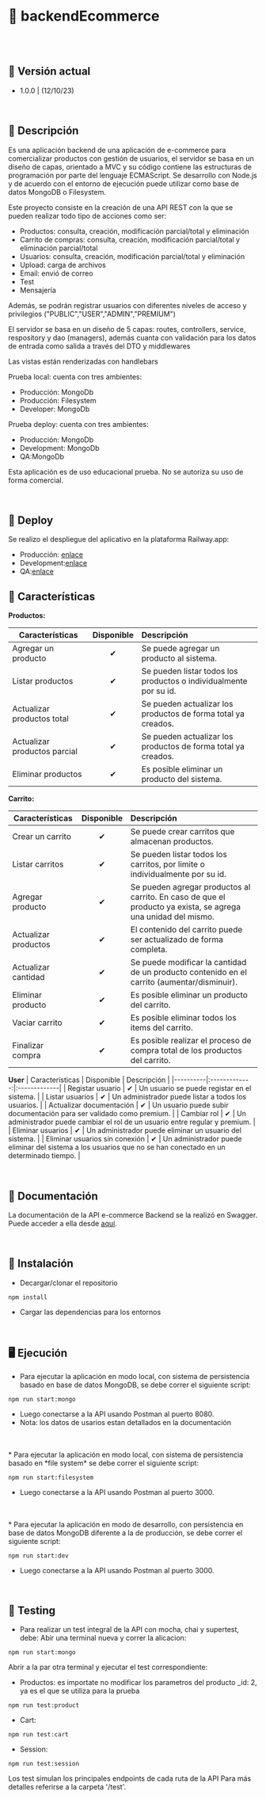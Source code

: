 # :handbag:  backendEcommerce
<br/>
<br/>

## :floppy_disk: Versión actual

* 1.0.0 | (12/10/23)

<br/>

## :eyes: Descripción

Es una aplicación backend de una aplicación de e-commerce para comercializar productos con gestión de usuarios, el servidor se basa en un diseño de capas, orientado a MVC y su código contiene las estructuras de programación por parte del lenguaje ECMAScript. 
Se desarrollo con Node.js y de acuerdo con el entorno de ejecución puede utilizar como base de datos MongoDB o Filesystem. 

Este proyecto consiste en la creación de una API REST con la que se pueden realizar todo tipo de acciones como ser:
* Productos: consulta, creación, modificación parcial/total y eliminación
* Carrito de compras: consulta, creación, modificación parcial/total y eliminación parcial/total
* Usuarios: consulta, creación, modificación parcial/total y eliminación
* Upload: carga de archivos
* Email: envió de correo
* Test
* Mensajería 

Además, se podrán registrar usuarios con diferentes niveles de acceso y privilegios ("PUBLIC","USER","ADMIN","PREMIUM")

El servidor se basa en un diseño de 5 capas: routes, controllers, service, respository y dao (managers), además cuanta con validación para los datos de entrada como salida a través del DTO y middlewares

Las vistas están renderizadas con handlebars

Prueba local:  cuenta con tres ambientes:
* Producción: MongoDb
* Producción: Filesystem
* Developer: MongoDb

Prueba deploy:  cuenta con tres ambientes:
* Producción: MongoDb
* Development: MongoDb
* QA:MongoDb

Esta aplicación es de uso educacional prueba. No se autoriza su uso de forma comercial.

<br/>

## :rocket: Deploy

Se realizo el despliegue del aplicativo en la plataforma Railway.app:
* Producción: [enlace](https://terceraentrega-pf.railway.internal)
* Development:[enlace](https://terceraentrega-pf-development.up.railway.app/)
* QA:[enlace](https://terceraentrega-pf-qa.up.railway.app/)


## :pencil:  Características

<b>Productos:</b>

| Características  |  Disponible   | Descripción  |
|----------|:-------------:|:-------------|
| Agregar un producto | &#10004; | Se puede agregar un producto al sistema. |
| Listar productos | &#10004; | Se pueden listar todos los productos o individualmente por su id. |
| Actualizar productos total| &#10004; | Se pueden actualizar los productos de forma total ya creados. |
| Actualizar productos parcial| &#10004; | Se pueden actualizar los productos de forma total ya creados. |
| Eliminar productos | &#10004; | Es posible eliminar un producto del sistema. |

<b>Carrito:</b>

| Características  |  Disponible   | Descripción  |
|----------|:-------------:|:-------------|
| Crear un carrito | &#10004; | Se puede crear carritos que almacenan productos. |
| Listar carritos | &#10004; | Se pueden listar todos los carritos, por limite o individualmente por su id. |
| Agregar producto | &#10004; | Se pueden agregar productos al carrito. En caso de que el producto ya exista, se agrega una unidad del mismo. |
| Actualizar productos | &#10004; | El contenido del carrito puede ser actualizado de forma completa. |
| Actualizar cantidad | &#10004; | Se puede modificar la cantidad de un producto contenido en el carrito (aumentar/disminuir). |
| Eliminar producto | &#10004; | Es posible eliminar un producto del carrito. |
| Vaciar carrito | &#10004; | Es posible eliminar todos los items del carrito. |
| Finalizar compra | &#10004; | Es posible realizar el proceso de compra total de los productos del carrito. |

<b>User</b>
| Características  |  Disponible   | Descripción  |
|----------|:-------------:|:-------------|
| Registar usuario | &#10004; | Un usuario se puede registar en el sistema. |
| Listar usuarios | &#10004; | Un administrador puede listar a todos los usuarios. |
| Actualizar documentación | &#10004; | Un usuario puede subir documentación para ser validado como premium. |
| Cambiar rol | &#10004; | Un administrador puede cambiar el rol de un usuario entre regular y premium. |
| Eliminar usuarios | &#10004; | Un administrador puede eliminar un usuario del sistema. |
| Eliminar usuarios sin conexión | &#10004; | Un administrador puede eliminar del sistema a los usuarios que no se han conectado en un determinado tiempo. |

<br/>

## :book: Documentación

La documentación de la API e-commerce Backend se la realizó en Swagger. Puede acceder a ella desde [aquí](https://terceraentrega-pf-production.up.railway.app/api/docs/).

<br/>

## :wrench: Instalación

* Decargar/clonar el repositorio
````
npm install
````
* Cargar las dependencias para los entornos

<br/>

## :desktop_computer: Ejecución

* Para ejecutar la aplicación en modo local, con sistema de persistencia basado en base de datos MongoDB, se debe correr el siguiente script:

````
npm run start:mongo
````
* Luego conectarse a la API usando Postman al puerto 8080.
* Nota: los datos de usarios estan detallados en la documentación
<br/>
<br/>
* Para ejecutar la aplicación en modo local, con sistema de persistencia basado en *file system* se debe correr el siguiente script:

````
npm run start:filesystem
````
* Luego conectarse a la API usando Postman al puerto 3000.

<br/>
<br/>
* Para ejecutar la aplicación en modo de desarrollo, con persistencia en base de datos MongoDB diferente a la de producción, se debe correr el siguiente script:

````
npm run start:dev
````
* Luego conectarse a la API usando Postman al puerto 3000.

<br/>

## :test_tube: Testing

* Para realizar un test integral de la API con mocha, chai y supertest, debe:
Abir una terminal nueva y correr la alicacion:

````
npm run start:mongo
````

Abrir a la par otra terminal y ejecutar el test correspondiente:
* Productos: es importate no modificar los parametros del producto _id: 2, ya es el que se utiliza para la prueba
````
npm run test:product
````
* Cart:
````
npm run test:cart
````
* Session:
````
npm run test:session
````

Los test simulan los principales endpoints de cada ruta de la API
Para más detalles referirse a la carpeta '/test'.